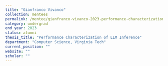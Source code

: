 ```yaml
---
title: "Gianfranco Vivanco"
collection: mentees
permalink: /mentee/gianfranco-vivanco-2023-performance-characterization-of-llm-inference-computer-science-virginia-tech-ug
category: undergrad
end_year: 2023
status: alumni
thesis_title: "Performance Characterization of LLM Inference"
department: "Computer Science, Virginia Tech"
current_position: ""
website: ""
scholar: ""
---
```

